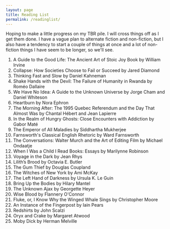 ```yaml
---
layout: page
title: Reading List
permalink: /readinglist/
---
```


Hoping to make a little progress on my TBR pile. I will cross things off as I get them done. I have a vague plan to alternate fiction and non-fiction, but I also have a tendency to start a couple of things at once and a lot of non-fiction things I have seem to be longer, so we'll see.

1. A Guide to the Good Life: The Ancient Art of Stoic Joy Book by William Irvine
2. Collapse: How Societies Choose to Fail or Succeed by Jared Diamond
3. Thinking Fast and Slow by Daniel Kahneman
4. Shake Hands with the Devil: The Failure of Humanity in Rwanda by Roméo Dallaire
5. We Have No Idea: A Guide to the Unknown Universe by Jorge Cham and Daniel Whiteson
6. Heartburn by Nora Ephron
7. The Morning After: The 1995 Quebec Referendum and the Day That Almost Was by Chantal Hébert and Jean Lapierre
8. In the Realm of Hungry Ghosts: Close Encounters with Addiction by Gabor Maté
9. The Emperor of All Maladies by Siddhartha Mukherjee
10. Farnsworth's Classical English Rhetoric by Ward Farnsworth
11. The Conversations: Walter Murch and the Art of Editing Film by Michael Ondaatje
12. When I Was a Child I Read Books: Essays by Marilynne Robinson
13. Voyage in the Dark by Jean Rhys
14. Lilith’s Brood by Octavia E. Butler
15. The Gum Thief by Douglas Coupland
16. The Witches of New York by Ami McKay
17. The Left Hand of Darkness by Ursula K. Le Guin
18. Bring Up the Bodies by Hilary Mantel
19. The Unknown Ajax by Georgette Heyer
20. Wise Blood by Flannery O'Connor
21. Fluke, or, I Know Why the Winged Whale Sings by Christopher Moore
22. An Instance of the Fingerpost by Iain Pears
23. Redshirts by John Scalzi
24. Oryx and Crake by Margaret Atwood
25. Moby Dick by Herman Melville
